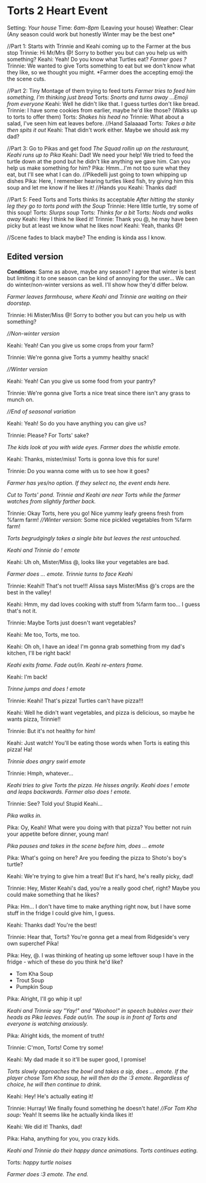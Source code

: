 # Torts 2 Heart Event
Setting: *Your house*
Time: *6am-8pm* (Leaving your house)
Weather: Clear (Any season could work but honestly Winter may be the best one*

//Part 1: Starts with Trinnie and Keahi coming up to the Farmer at the bus stop
Trinnie: Hi Mr/Mrs @! Sorry to bother you but can you help us with something?
Keahi: Yeah! Do you know what Turtles eat?
*Farmer goes ?*
Trinnie: We wanted to give Torts something to eat but we don't know what they like, so we thought you might.
*Farmer does the accepting emoji the the scene cuts.

//Part 2: Tiny Montage of them trying to feed torts
*Farmer tries to feed him something, I'm thinking just bread*
Torts: *Snorts and turns away*
*...Emoji from everyone*
Keahi: Well he didn't like that. I guess turtles don't like bread.
Trinnie: I have some cookies from earlier, maybe he'd like those? (Walks up to torts to offer them)
Torts: *Shakes his head no*
Trinnie: What about a salad, I've seen him eat leaves before.
//Hand Salaaaad
Torts: *Takes a bite then spits it out*
Keahi: That didn't work either. Maybe we should ask my dad?

//Part 3: Go to Pikas and get food
*The Squad rollin up on the resturaunt, Keahi runs up to Pika*
Keahi: Dad! We need your help! We tried to feed the turtle down at the pond but he didn't like anything we gave him. Can you help us make something for him?
Pika: Hmm...I'm not too sure what they eat, but I'll see what I can do.
//Pikedelli just going to town whipping up dishes
Pika: Here, I remember hearing turtles liked fish, try giving him this soup and let me know if he likes it!
//Hands you 
Keahi: Thanks dad!

//Part 5: Feed Torts and Torts thinks its acceptable
*After hitting the stanky leg they go to torts pond with the Soup*
Trinnie: Here little turtle, try some of this soup!
Torts: *Slurps soup*
Torts: *Thinks for a bit*
Torts: *Nods and walks away*
Keahi: Hey I think he liked it!
Trinnie: Thank you @, he may have been picky but at least we know what he likes now!
Keahi: Yeah, thanks @!

//Scene fades to black maybe? The ending is kinda ass I know.

## Edited version
**Conditions**: Same as above, maybe any season? I agree that winter is best but limiting it to one season can be kind of annoying for the user... We can do winter/non-winter versions as well. I'll show how they'd differ below.

*Farmer leaves farmhouse, where Keahi and Trinnie are waiting on their doorstep.*

Trinnie: Hi Mister/Miss @! Sorry to bother you but can you help us with something?

*//Non-winter version*

  Keahi: Yeah! Can you give us some crops from your farm?

  Trinnie: We're gonna give Torts a yummy healthy snack!

*//Winter version*

  Keahi: Yeah! Can you give us some food from your pantry?

  Trinnie: We're gonna give Torts a nice treat since there isn't any grass to munch on.

*//End of seasonal variation*

Keahi: Yeah! So do you have anything you can give us?

Trinnie: Please? For Torts' sake?

*The kids look at you with wide eyes. Farmer does the whistle emote.*

Keahi: Thanks, mister/miss! Torts is gonna love this for sure!

Trinnie: Do you wanna come with us to see how it goes?

*Farmer has yes/no option. If they select no, the event ends here.*

*Cut to Torts' pond. Trinnie and Keahi are near Torts while the farmer watches from slightly farther back.*

Trinnie: Okay Torts, here you go! Nice yummy leafy greens fresh from %farm farm! *//Winter version:* Some nice pickled vegetables from %farm farm!

*Torts begrudgingly takes a single bite but leaves the rest untouched.*

*Keahi and Trinnie do ! emote*

Keahi: Uh oh, Mister/Miss @, looks like your vegetables are bad.

*Farmer does ... emote. Trinnie turns to face Keahi*

Trinnie: Keahi!! That's not true!!! Alissa says Mister/Miss @'s crops are the best in the valley!

Keahi: Hmm, my dad loves cooking with stuff from %farm farm too... I guess that's not it.

Trinnie: Maybe Torts just doesn't want vegetables?

Keahi: Me too, Torts, me too.

Keahi: Oh oh, I have an idea! I'm gonna grab something from my dad's kitchen, I'll be right back!

*Keahi exits frame. Fade out/in. Keahi re-enters frame.*

Keahi: I'm back!

*Trinne jumps and does ! emote*

Trinnie: Keahi! That's pizza! Turtles can't have pizza!!!

Keahi: Well he didn't want vegetables, and pizza is delicious, so maybe he wants pizza, Trinnie!!

Trinnie: But it's not healthy for him!

Keahi: Just watch! You'll be eating those words when Torts is eating this pizza! Ha!

*Trinnie does angry swirl emote*

Trinnie: Hmph, whatever...

*Keahi tries to give Torts the pizza. He hisses angrily. Keahi does ! emote and leaps backwards. Farmer also does ! emote.*

Trinnie: See? Told you! Stupid Keahi...

*Pika walks in.*

Pika: Oy, Keahi! What were you doing with that pizza? You better not ruin your appetite before dinner, young man!

*Pika pauses and takes in the scene before him, does ... emote*

Pika: What's going on here? Are you feeding the pizza to Shoto's boy's turtle?

Keahi: We're trying to give him a treat! But it's hard, he's really picky, dad!

Trinnie: Hey, Mister Keahi's dad, you're a really good chef, right? Maybe you could make something that he likes?

Pika: Hm... I don't have time to make anything right now, but I have some stuff in the fridge I could give him, I guess.

Keahi: Thanks dad! You're the best!

Trinnie: Hear that, Torts? You're gonna get a meal from Ridgeside's very own superchef Pika!

Pika: Hey, @. I was thinking of heating up some leftover soup I have in the fridge - which of these do you think he'd like?
- Tom Kha Soup
- Trout Soup
- Pumpkin Soup

Pika: Alright, I'll go whip it up!

*Keahi and Trinnie say "Yay!" and "Woohoo!" in speech bubbles over their heads as Pika leaves. Fade out/in. The soup is in front of Torts and everyone is watching anxiously.*

Pika: Alright kids, the moment of truth!

Trinnie: C'mon, Torts! Come try some!

Keahi: My dad made it so it'll be super good, I promise!

*Torts slowly approaches the bowl and takes a sip, does ... emote. If the player chose Tom Kha soup, he will then do the :3 emote. Regardless of choice, he will then continue to drink.*

Keahi: Hey! He's actually eating it!

Trinnie: Hurray! We finally found something he doesn't hate! *//For Tom Kha soup:* Yeah! It seems like he actually kinda likes it!

Keahi: We did it! Thanks, dad!

Pika: Haha, anything for you, you crazy kids.

*Keahi and Trinnie do their happy dance animations. Torts continues eating.*

Torts: *happy turtle noises*

*Farmer does :3 emote. The end.*
